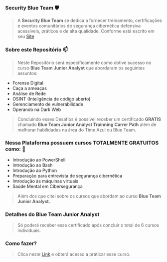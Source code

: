 ### Security Blue Team 🛡️
> A **Security Blue Team** se dedica a fornecer treinamento, certificações e eventos comunitários de segurança cibernética defensiva acessíveis, práticos e de alta qualidade. Conforme está escrito em seu [Site](https://www.securityblue.team/about/)
### Sobre este Repositório 📫
> Neste Repositório será especificamente como obtive sucesso no curso **Blue Team Junior Analyst** que abordaram os seguintes assuntos:
- Forense Digital
- Caça a ameaças
- Análise de Rede
- OSINT (Inteligência de código aberto)
- Gerenciamento de vulnerábilidade
- Operando na Dark Web

> Concluindo esses Desafios é possível receber um certificado **GRATIS** chamado **Blue Team Junior Analyst Trainning Carrer Path** além de melhorar habilidades na área do Time Azul ou Blue Team.
### Nessa Plataforma possuem cursos TOTALMENTE GRATUITOS como: 🔦
- Introdução ao PowerShell
- Introdução ao Bash
- Introdução ao Python
- Preparação para entrevista de segurança cibernética
- Introdução às máquinas virtuais
- Saúde Mental em Cibersegurança

> Além dos que citei sobre os cursos que abordam ao curso **Blue Team Junior Analyst.**
### Detalhes do Blue Team Junior Analyst
> Só poderá receber esse certificado após concluir o total de 6 cursos individuais.
### Como fazer?
 > Clica neste [Link](https://elearning.securityblue.team/home/courses/free-courses) e obterá acesso a práticar esse curso.


